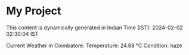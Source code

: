 # My Project

This content is dynamically generated in Indian Time (IST): 2024-02-02 02:30:04 IST


Current Weather in Coimbatore:
Temperature: 24.88 °C
Condition: haze
